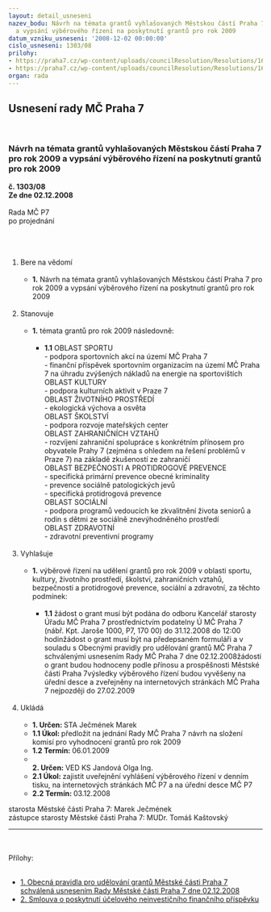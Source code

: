 ```yaml
---
layout: detail_usneseni
nazev_bodu: Návrh na témata grantů vyhlašovaných Městskou částí Praha 7 pro rok 2009
  a vypsání výběrového řízení na poskytnutí grantů pro rok 2009
datum_vzniku_usneseni: '2008-12-02 00:00:00'
cislo_usneseni: 1303/08
prilohy:
- https://praha7.cz/wp-content/uploads/councilResolution/Resolutions/16470/46-grantov%c3%a1_pravidla_02.12.08.doc
- https://praha7.cz/wp-content/uploads/councilResolution/Resolutions/16470/46-granty_-_smlouva_zm%c4%9bna_2.12.08.doc
organ: rada
---
```

<div id="ucUsn_pList" class="usn">
	<span><h2>Usnesení rady MČ Praha 7 </h2>
<br></span><div class="standBody">
<span><h3>Návrh na témata grantů vyhlašovaných Městskou částí Praha 7 pro rok 2009 a vypsání výběrového řízení na poskytnutí grantů pro rok 2009</h3></span><div class="center">
		<strong>č. 1303/08</strong><br>
	</div>
<div class="center">
		<strong>Ze dne 02.12.2008</strong><br><br>
	</div>Rada MČ P7<br>po projednání<br><br><br><ol>
<br><li>Bere na vědomí <br><ul>
<br><li>
<strong>1.</strong> Návrh na témata grantů vyhlašovaných Městskou částí Praha 7 pro rok 2009 a vypsání výběrového řízení na poskytnutí grantů pro rok 2009</li>
</ul>
<br>
</li>
<li>Stanovuje <br><ul>
<br><li>
<strong>1.</strong> témata grantů pro rok 2009 následovně: <br><ul>
<br><li>
<strong>1.1</strong> OBLAST SPORTU <br>- podpora sportovních akcí na území MČ Praha 7 <br>- finanční příspěvek sportovním organizacím na území MČ Praha 7 na úhradu zvýšených nákladů na energie na sportovištích <br>OBLAST KULTURY <br>- podpora kulturních aktivit v Praze 7 <br>OBLAST ŽIVOTNÍHO PROSTŘEDÍ <br>- ekologická výchova a osvěta <br>OBLAST ŠKOLSTVÍ <br>- podpora rozvoje mateřských center<br>OBLAST ZAHRANIČNÍCH VZTAHŮ <br>- rozvíjení zahraniční spolupráce s konkrétním přínosem pro obyvatele Prahy 7 (zejména s ohledem na řešení problémů v Praze 7) na základě zkušeností ze zahraničí <br>OBLAST BEZPEČNOSTI A PROTIDROGOVÉ PREVENCE <br>- specifická primární prevence obecné kriminality <br>- prevence sociálně patologických jevů <br>- specifická protidrogová prevence <br>OBLAST SOCIÁLNÍ <br>- podpora programů vedoucích ke zkvalitnění života seniorů a rodin s dětmi ze sociálně znevýhodněného prostředí<br>OBLAST ZDRAVOTNÍ <br>- zdravotní preventivní programy</li>
</ul>
</li>
</ul>
<br>
</li>
<li>Vyhlašuje <br><ul>
<br><li>
<strong>1.</strong> výběrové řízení na udělení grantů pro rok 2009 v oblasti sportu, kultury, životního prostředí, školství, zahraničních vztahů, bezpečnosti a protidrogové prevence, sociální a zdravotní, za těchto podmínek: <br><ul>
<br><li>
<strong>1.1</strong> žádost o grant musí být podána do odboru Kancelář starosty Úřadu MČ Praha 7 prostřednictvím podatelny Ú MČ Praha 7 (nábř. Kpt. Jaroše 1000, P7, 170 00) do 31.12.2008 do 12:00 hodinžádost o grant musí být na předepsaném formuláři a v souladu s Obecnými pravidly pro udělování grantů MČ Praha 7 schválenými usnesením Rady MČ Praha 7 dne 02.12.2008žádosti o grant budou hodnoceny podle přínosu a prospěšnosti Městské části Praha 7výsledky výběrového řízení budou vyvěšeny na úřední desce a zveřejněny na internetových stránkách MČ Praha 7 nejpozději do 27.02.2009 </li>
</ul>
</li>
</ul>
<br>
</li>
<li>Ukládá <br><ul>
<br><li>
<strong>1. Určen: </strong>STA Ječmének Marek <br>
</li>
<li>
<strong>1.1 Úkol: </strong>předložit na jednání Rady MČ Praha 7 návrh na složení komisí pro vyhodnocení grantů pro rok 2009 <br>
</li>
<li>
<strong>1.2 Termín: </strong>06.01.2009 <br>
</li>
<li>
<strong><br>2. Určen: </strong>VED KS Jandová Olga Ing. <br>
</li>
<li>
<strong>2.1 Úkol: </strong>zajistit uveřejnění vyhlášení výběrového řízení v denním tisku, na internetových stránkách MČ P7 a na úřední desce MČ P7 <br>
</li>
<li>
<strong>2.2 Termín: </strong>03.12.2008</li>
</ul>
</li>
</ol>starosta Městské části Praha 7: Marek Ječmének<br>zástupce starosty Městské části Praha 7: MUDr. Tomáš Kaštovský <br><hr>
<br><br>Přílohy: <br><ul>
<br><li>
<a href="/zdroj.aspx?typ=4&amp;id=20304&amp;sh=753161118" target="_blank" title="soubor (.doc 47,5 kb)-nové okno">1. Obecná pravidla pro udělování grantů Městské části Praha 7 schválená usnesením Rady Městské části Praha 7 dne 02.12.2008</a> <br>
</li>
<li><a href="/zdroj.aspx?typ=4&amp;id=20305&amp;sh=-713592930" target="_blank" title="soubor (.doc 52,5 kb)-nové okno">2. Smlouva o poskytnutí účelového neinvestičního finančního příspěvku </a></li>
</ul>
</div>
</div>